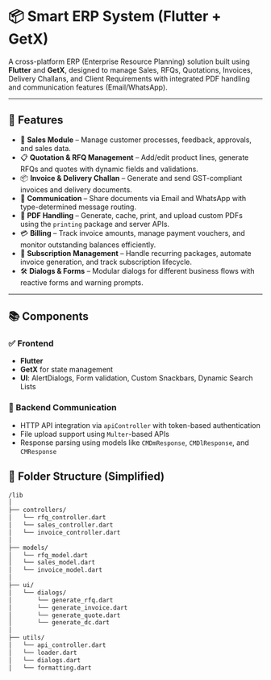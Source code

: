 # 📦 Smart ERP System (Flutter + GetX)

A cross-platform ERP (Enterprise Resource Planning) solution built using **Flutter** and **GetX**, designed to manage Sales, RFQs, Quotations, Invoices, Delivery Challans, and Client Requirements with integrated PDF handling and communication features (Email/WhatsApp).

---

## 🚀 Features

- 📄 **Sales Module** – Manage customer processes, feedback, approvals, and sales data.
- 📋 **Quotation & RFQ Management** – Add/edit product lines, generate RFQs and quotes with dynamic fields and validations.
- 📦 **Invoice & Delivery Challan** – Generate and send GST-compliant invoices and delivery documents.
- 📧 **Communication** – Share documents via Email and WhatsApp with type-determined message routing.
- 📂 **PDF Handling** – Generate, cache, print, and upload custom PDFs using the `printing` package and server APIs.
- 💳 **Billing** – Track invoice amounts, manage payment vouchers, and monitor outstanding balances efficiently.
- 🔁 **Subscription Management** – Handle recurring packages, automate invoice generation, and track subscription lifecycle.
- 🛠 **Dialogs & Forms** – Modular dialogs for different business flows with reactive forms and warning prompts.

---

## 📚 Components

### ✅ Frontend

- **Flutter**
- **GetX** for state management
- **UI**: AlertDialogs, Form validation, Custom Snackbars, Dynamic Search Lists

### 📡 Backend Communication

- HTTP API integration via `apiController` with token-based authentication
- File upload support using `Multer`-based APIs
- Response parsing using models like `CMDmResponse`, `CMDlResponse`, and `CMResponse`

## 🧩 Folder Structure (Simplified)

```bash
/lib
│
├── controllers/
│   └── rfq_controller.dart
│   └── sales_controller.dart
│   └── invoice_controller.dart
│
├── models/
│   └── rfq_model.dart
│   └── sales_model.dart
│   └── invoice_model.dart
│
├── ui/
│   └── dialogs/
│       └── generate_rfq.dart
│       └── generate_invoice.dart
│       └── generate_quote.dart
│       └── generate_dc.dart
│
├── utils/
│   └── api_controller.dart
│   └── loader.dart
│   └── dialogs.dart
│   └── formatting.dart
```
